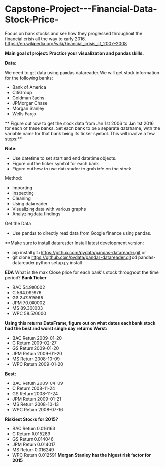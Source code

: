 # Capstone-Project---Financial-Data-Stock-Price-
Focus on bank stocks and see how they progressed throughout the financial crisis all the way to early 2016. https://en.wikipedia.org/wiki/Financial_crisis_of_2007–2008

**Main goal of project: Practice your visualization and pandas skills.**

__Data__:

We need to get data using pandas datareader. We will get stock information for the following banks:
- Bank of America
- CitiGroup
- Goldman Sachs
- JPMorgan Chase
- Morgan Stanley
- Wells Fargo

** Figure out how to get the stock data from Jan 1st 2006 to Jan 1st 2016 for each of these banks. Set each bank to be a separate dataframe, with the variable name for that bank being its ticker symbol. This will involve a few steps:**

__Note__:
- Use datetime to set start and end datetime objects.
- Figure out the ticker symbol for each bank.
- Figure out how to use datareader to grab info on the stock.



Method:
- Importing
- Inspecting
- Cleaning
- Using datareader
- Visualizing data with various graphs
- Analyzing data findings

Get the Data
- Use pandas to directly read data from Google finance using pandas.

**Make sure to install datareader
Install latest development version:

- pip install git+https://github.com/pydata/pandas-datareader.git or
- git clone https://github.com/pydata/pandas-datareader.git cd pandas-datareader python setup.py install


**EDA**
What is the max Close price for each bank's stock throughout the time period?
**Bank Ticker**
- BAC     54.900002
- C      564.099976
- GS     247.919998
- JPM     70.080002
- MS      89.300003
- WPC     58.520000

**Using this returns DataFrame, figure out on what dates each bank stock had the best and worst single day returns**
**Worst:**
- BAC Return   2009-01-20
- C Return     2009-02-27
- GS Return    2009-01-20
- JPM Return   2009-01-20
- MS Return    2008-10-09
- WPC Return   2009-01-20

**Best:** 
- BAC Return   2009-04-09
- C Return     2008-11-24
- GS Return    2008-11-24
- JPM Return   2009-01-21
- MS Return    2008-10-13
- WPC Return   2008-07-16


__Riskiest Stocks for 2015?__

- BAC Return    0.016163
- C Return      0.015289
- GS Return     0.014046
- JPM Return    0.014017
- MS Return     0.016249
- WPC Return    0.012591
__Morgan Stanley has the higest risk factor for 2015__

